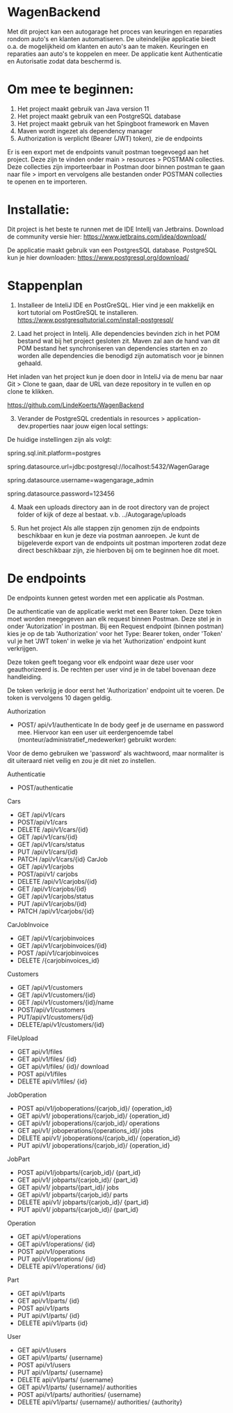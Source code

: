 # WagenBackend

Met dit project kan een autogarage het proces van keuringen en reparaties rondom auto's en klanten automatiseren. De uiteindelijke applicatie biedt o.a. de mogelijkheid om klanten en auto's aan te maken. Keuringen en reparaties aan auto's te koppelen en meer. De applicatie kent Authenticatie en Autorisatie zodat data beschermd is.

# Om mee te beginnen: 
1.	Het project maakt gebruik van Java version 11 
2.	Het project maakt gebruik van een PostgreSQL database 
3.	Het project maakt gebruik van het Spingboot framework en Maven 
4.	Maven wordt ingezet als dependency manager 
5.	Authorization is verplicht (Bearer (JWT) token), zie de endpoints 

Er is een export met de endpoints vanuit postman toegevoegd aan het project. Deze zijn te vinden onder main > resources > POSTMAN collecties. Deze collecties zijn importeerbaar in Postman door binnen postman te gaan naar file > import en vervolgens alle bestanden onder POSTMAN collecties te openen en te importeren. 

 # Installatie:
Dit project is het beste te runnen met de IDE IntelIj van Jetbrains. 
Download de community versie hier: https://www.jetbrains.com/idea/download/ 

De applicatie maakt gebruik van een PostgresSQL database. PostgreSQL kun je hier downloaden: https://www.postgresql.org/download/ 

# Stappenplan 
1.	Installeer de InteliJ IDE en PostGreSQL.
Hier vind je een makkelijk en kort tutorial om PostGreSQL te installeren.
https://www.postgresqltutorial.com/install-postgresql/ 

2.	Laad het project in Intelij. Alle dependencies bevinden zich in het POM bestand wat bij het project gesloten zit. Maven zal aan de hand van dit POM bestand het synchroniseren van dependencies starten en zo worden alle dependencies die benodigd zijn automatisch voor je binnen gehaald.

Het inladen van het project kun je doen door in InteliJ via de menu bar naar Git > Clone te gaan, daar de URL van deze repository in te vullen en op clone te klikken. 

https://github.com/LindeKoerts/WagenBackend

3.	Verander de PostgreSQL credentials in resources > application-dev.properties naar jouw eigen local settings:

De huidige instellingen zijn als volgt:

spring.sql.init.platform=postgres

spring.datasource.url=jdbc:postgresql://localhost:5432/WagenGarage

spring.datasource.username=wagengarage_admin

spring.datasource.password=123456

4.	Maak een uploads directory aan in de root directory van de project folder of kijk of deze al bestaat.
v.b. ../Autogarage/uploads

5.	Run het project 
Als alle stappen zijn genomen zijn de endpoints beschikbaar en kun je deze via postman aanroepen. Je kunt de bijgeleverde export van de endpoints uit postman importeren zodat deze direct beschikbaar zijn, zie hierboven bij om te beginnen hoe dit moet. 

# De endpoints 
De endpoints kunnen getest worden met een applicatie als Postman. 

De authenticatie van de applicatie werkt met een Bearer token. Deze token moet worden meegegeven aan elk request binnen Postman. Deze stel je in onder ‘Autorization’ in postman. Bij een Request endpoint (binnen postman) kies je op de tab 'Authorization' voor het Type: Bearer token, onder 'Token' vul je het 'JWT token' in welke je via het 'Authorization' endpoint kunt verkrijgen.

Deze token geeft toegang voor elk endpoint waar deze user voor geauthorizeerd is. De rechten per user vind je in de tabel bovenaan deze handleiding.

De token verkrijg je door eerst het 'Authorization' endpoint uit te voeren. De token is vervolgens 10 dagen geldig.

Authorization 
- POST/ api/v1/authenticate
In de body geef je de username en password mee. Hiervoor kan een user uit eerdergenoemde tabel (monteur/administratief_medewerker) gebruikt worden: 

Voor de demo gebruiken we 'password' als wachtwoord, maar normaliter is dit uiteraard niet veilig en zou je dit niet zo instellen.

Authenticatie 

-	POST/authenticatie 

Cars 

-	GET /api/v1/cars
-	POST/api/v1/cars
-	DELETE /api/v1/cars/{id}
-	GET /api/v1/cars/{id}
-	GET /api/v1/cars/status 
-	PUT /api/v1/cars/{id}
-	PATCH /api/v1/cars/{id}
CarJob 
-	GET /api/v1/carjobs
-	POST/api/v1/ carjobs
-	DELETE /api/v1/carjobs/{id}
-	GET /api/v1/carjobs/{id}
-	GET /api/v1/carjobs/status 
-	PUT /api/v1/carjobs/{id}
-	PATCH /api/v1/carjobs/{id}

CarJobInvoice
-	GET /api/v1/carjobinvoices 
-	GET /api/v1/carjobinvoices/{id}
-	POST /api/v1/carjobinvoices 
-	DELETE /{carjobinvoices_id}

Customers 
-	GET /api/v1/customers 
-	GET /api/v1/customers/{id}
-	GET /api/v1/customers/{id}/name 
-	POST/api/v1/customers 
-	PUT/api/v1/customers/{id}
-	DELETE/api/v1/customers/{id}

FileUpload 
-	GET api/v1/files 
-	GET api/v1/files/ {id}
-	GET api/v1/files/ {id}/ download 
-	POST api/v1/files 
-	DELETE api/v1/files/ {id}

JobOperation 
-	POST api/v1/joboperations/{carjob_id}/ {operation_id} 
-	GET api/v1/ joboperations/{carjob_id}/ {operation_id} 
-	GET api/v1/ joboperations/{carjob_id}/ operations
-	GET api/v1/ joboperations/{operations_id}/ jobs 
-	DELETE api/v1/ joboperations/{carjob_id}/ {operation_id}
-	PUT api/v1/ joboperations/{carjob_id}/ {operation_id}

JobPart 
-	POST api/v1/jobparts/{carjob_id}/ {part_id} 
-	GET api/v1/ jobparts/{carjob_id}/ {part_id} 
-	GET api/v1/ jobparts/{part_id}/ jobs
-	GET api/v1/ jobparts/{carjob_id}/ parts
-	DELETE api/v1/ jobparts/{carjob_id}/ {part_id} 
-	PUT api/v1/ jobparts/{carjob_id}/ {part_id} 

Operation
-	GET api/v1/operations
-	GET api/v1/operations/ {id}
-	POST api/v1/operations
-	PUT api/v1/operations/ {id}
-	DELETE api/v1/operations/ {id}

Part 
-	GET api/v1/parts 
-	GET api/v1/parts/ {id}
-	POST api/v1/parts 
-	PUT api/v1/parts/ {id}
-	DELETE api/v1/parts {id} 

User 
-	GET api/v1/users 
-	GET api/v1/parts/ {username} 
-	POST api/v1/users 
-	PUT api/v1/parts/ {username} 
-	DELETE api/v1/parts/ {username}
-	GET api/v1/parts/ {username}/ authorities 
-	POST api/v1/parts/ authorities/ {username} 
-	DELETE api/v1/parts/ {username}/ authorities/ {authority} 


